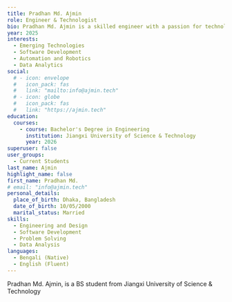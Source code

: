 ```yaml
---
title: Pradhan Md. Ajmin
role: Engineer & Technologist
bio: Pradhan Md. Ajmin is a skilled engineer with a passion for technology and innovation. Born and raised in Dhaka, Bangladesh, he is dedicated to solving complex challenges and creating impactful solutions in the field of engineering and technology.
year: 2025
interests:
  - Emerging Technologies
  - Software Development
  - Automation and Robotics
  - Data Analytics
social:
  # - icon: envelope
  #   icon_pack: fas
  #   link: "mailto:info@ajmin.tech"
  # - icon: globe
  #   icon_pack: fas
  #   link: "https://ajmin.tech"
education:
  courses:
    - course: Bachelor's Degree in Engineering
      institution: Jiangxi University of Science & Technology
      year: 2026
superuser: false
user_groups:
  - Current Students
last_name: Ajmin
highlight_name: false
first_name: Pradhan Md.
# email: "info@ajmin.tech"
personal_details:
  place_of_birth: Dhaka, Bangladesh
  date_of_birth: 10/05/2000
  marital_status: Married
skills:
  - Engineering and Design
  - Software Development
  - Problem Solving
  - Data Analysis
languages:
  - Bengali (Native)
  - English (Fluent)
---
```


Pradhan Md. Ajmin, is a BS student from Jiangxi University of Science & Technology
